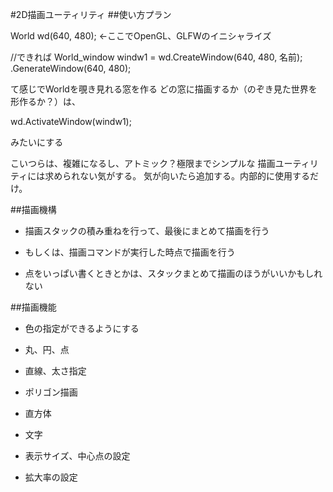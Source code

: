 #2D描画ユーティリティ
##使い方プラン

World wd(640, 480); <-ここでOpenGL、GLFWのイニシャライズ


//できれば
World_window windw1 = wd.CreateWindow(640, 480, 名前);
                        .GenerateWindow(640, 480);

て感じでWorldを覗き見れる窓を作る
どの窓に描画するか（のぞき見た世界を形作るか？）は、

wd.ActivateWindow(windw1);

みたいにする

こいつらは、複雑になるし、アトミック？極限までシンプルな
描画ユーティリティには求められない気がする。
気が向いたら追加する。内部的に使用するだけ。

##描画機構

* 描画スタックの積み重ねを行って、最後にまとめて描画を行う
* もしくは、描画コマンドが実行した時点で描画を行う

* 点をいっぱい書くときとかは、スタックまとめて描画のほうがいいかもしれない

##描画機能


* 色の指定ができるようにする
* 丸、円、点
* 直線、太さ指定
* ポリゴン描画
* 直方体
* 文字

* 表示サイズ、中心点の設定
* 拡大率の設定




